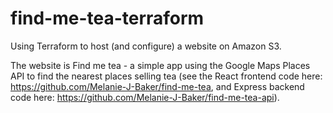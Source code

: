 # find-me-tea-terraform

Using Terraform to host (and configure) a website on Amazon S3. 

The website is Find me tea - a simple app using the Google Maps Places API to find the nearest places selling tea (see the React frontend code here: https://github.com/Melanie-J-Baker/find-me-tea, and Express backend code here: https://github.com/Melanie-J-Baker/find-me-tea-api).